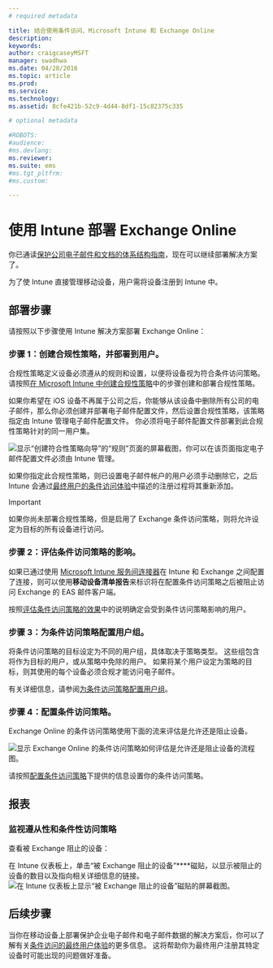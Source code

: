 ```yaml
---
# required metadata

title: 结合使用条件访问、Microsoft Intune 和 Exchange Online
description:
keywords:
author: craigcaseyMSFT
manager: swadhwa
ms.date: 04/28/2016
ms.topic: article
ms.prod:
ms.service:
ms.technology:
ms.assetid: 8cfe421b-52c9-4d44-8df1-15c82375c335

# optional metadata

#ROBOTS:
#audience:
#ms.devlang:
ms.reviewer: 
ms.suite: ems
#ms.tgt_pltfrm:
#ms.custom:

---
```


# 使用 Intune 部署 Exchange Online

你已通读[保护公司电子邮件和文档的体系结构指南](../Solutions/architecture-guidance-for-protecting-company-email-and-documents.md)，现在可以继续部署解决方案了。

为了使 Intune 直接管理移动设备，用户需将设备注册到 Intune 中。

## 部署步骤
请按照以下步骤使用 Intune 解决方案部署 Exchange Online：

### 步骤 1：创建合规性策略，并部署到用户。
合规性策略定义设备必须遵从的规则和设置，以便将设备视为符合条件访问策略。 请按照[在 Microsoft Intune 中创建合规性策略](https://stage.docs.microsoft.com/en-us/intune/deployuse/create-a-device-compliance-policy-in-microsoft-intune)中的步骤创建和部署合规性策略。

如果你希望在 iOS 设备不再属于公司之后，你能够从该设备中删除所有公司的电子邮件，那么你必须创建并部署电子邮件配置文件，然后设置合规性策略，该策略指定由 Intune 管理电子邮件配置文件。 你必须将电子邮件配置文件部署到此合规性策略针对的同一用户集。

![显示“创建符合性策略向导”的“规则”页面的屏幕截图，你可以在该页面指定电子邮件配置文件必须由 Intune 管理。](./media/ProtectEmail/Hybrid-Onprem-ExchSrvr-Wizard6.PNG)

如果你指定此合规性策略，则已设置电子邮件帐户的用户必须手动删除它，之后 Intune 会通过[最终用户的条件访问体验](../Solutions/end-user-experience-conditional-access.md)中描述的注册过程将其重新添加。

> [!IMPORTANT]
> 如果你尚未部署合规性策略，但是启用了 Exchange 条件访问策略，则将允许设定为目标的所有设备进行访问。

### 步骤 2：评估条件访问策略的影响。
如果已通过使用 [Microsoft Intune 服务间连接器](https://stage.docs.microsoft.com/en-us/intune/deployuse/intune-service-to-service-exchange-connector)在 Intune 和 Exchange 之间配置了连接，则可以使用**移动设备清单报告**来标识将在配置条件访问策略之后被阻止访问 Exchange 的 EAS 邮件客户端。

按照[评估条件访问策略的效果](https://stage.docs.microsoft.com/en-us/intune/deployuse/restrict-access-to-exchange-online-with-microsoft-intune#configure-conditional-access)中的说明确定会受到条件访问策略影响的用户。

### 步骤 3：为条件访问策略配置用户组。
将条件访问策略的目标设定为不同的用户组，具体取决于策略类型。 这些组包含将作为目标的用户，或从策略中免除的用户。 如果将某个用户设定为策略的目标，则其使用的每个设备必须合规才能访问电子邮件。

有关详细信息，请参阅[为条件访问策略配置用户组](https://stage.docs.microsoft.com/en-us/intune/deployuse/restrict-access-to-exchange-online-with-microsoft-intune#configure-conditional-access)。

### 步骤 4：配置条件访问策略。
Exchange Online 的条件访问策略使用下面的流来评估是允许还是阻止设备。

![显示 Exchange Online 的条件访问策略如何评估是允许还是阻止设备的流程图。](./media/ProtectEmail/conditional-access-8-1.png)

请按照[配置条件访问策略](https://stage.docs.microsoft.com/en-us/intune/deployuse/restrict-access-to-exchange-online-with-microsoft-intune#configure-conditional-access)下提供的信息设置你的条件访问策略。



## 报表

### 监视遵从性和条件性访问策略
查看被 Exchange 阻止的设备：

在 Intune 仪表板上，单击“被 Exchange 阻止的设备”****磁贴，以显示被阻止的设备的数目以及指向相关详细信息的链接。
![在 Intune 仪表板上显示“被 Exchange 阻止的设备”磁贴的屏幕截图。](./media/ProtectEmail/intune-sa-6blocked-devices.PNG)



## 后续步骤
当你在移动设备上部署保护企业电子邮件和电子邮件数据的解决方案后，你可以了解有关[条件访问的最终用户体验](../Solutions/end-user-experience-conditional-access.md)的更多信息。 这将帮助你为最终用户注册其特定设备时可能出现的问题做好准备。


<!--HONumber=Apr16_HO2-->


